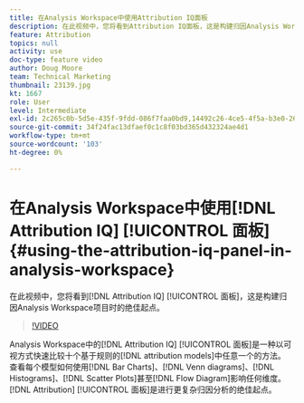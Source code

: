 ```yaml
---
title: 在Analysis Workspace中使用Attribution IQ面板
description: 在此视频中，您将看到Attribution IQ面板，这是构建归因Analysis Workspace项目时开始使用的绝佳位置。
feature: Attribution
topics: null
activity: use
doc-type: feature video
author: Doug Moore
team: Technical Marketing
thumbnail: 23139.jpg
kt: 1667
role: User
level: Intermediate
exl-id: 2c265c0b-5d5e-435f-9fdd-086f7faa0bd9,14492c26-4ce5-4f5a-b3e0-2605f59cfca9
source-git-commit: 34f24fac13dfaef0c1c8f03bd365d432324ae4d1
workflow-type: tm+mt
source-wordcount: '103'
ht-degree: 0%

---
```


# 在Analysis Workspace中使用[!DNL Attribution IQ] [!UICONTROL 面板] {#using-the-attribution-iq-panel-in-analysis-workspace}

在此视频中，您将看到[!DNL Attribution IQ] [!UICONTROL 面板]，这是构建归因Analysis Workspace项目时的绝佳起点。

>[!VIDEO](https://video.tv.adobe.com/v/23139/?quality=12)

Analysis Workspace中的[!DNL Attribution IQ] [!UICONTROL 面板]是一种以可视方式快速比较十个基于规则的[!DNL attribution models]中任意一个的方法。 查看每个模型如何使用[!DNL Bar Charts]、[!DNL Venn diagrams]、[!DNL Histograms]、[!DNL Scatter Plots]甚至[!DNL Flow Diagram]影响任何维度。 [!DNL Attribution] [!UICONTROL 面板]是进行更复杂归因分析的绝佳起点。

